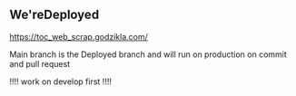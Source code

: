 <h2>We'reDeployed</h2>
<a href="https://toc_web_scrap.godzikla.com/">https://toc_web_scrap.godzikla.com/</a>
<p>Main branch is the Deployed branch and will run on production on commit and pull request</p>
<p>!!!! work on develop first !!!!</p>

